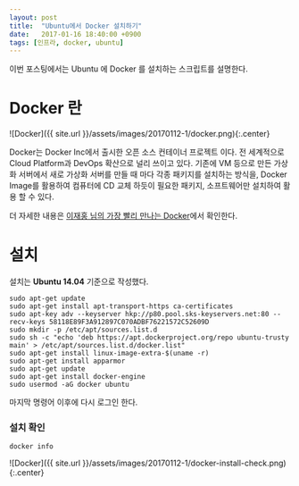 ```yaml
---
layout: post
title:  "Ubuntu에서 Docker 설치하기"
date:   2017-01-16 18:40:00 +0900
tags: [인프라, docker, ubuntu]
---
```


이번 포스팅에서는 Ubuntu 에 Docker 를 설치하는 스크립트를 설명한다.

# Docker 란

![Docker]({{ site.url }}/assets/images/20170112-1/docker.png){:.center}

 Docker는 Docker Inc에서 출시한 오픈 소스 컨테이너 프로젝트 이다. 전 세계적으로 Cloud Platform과 DevOps 확산으로 널리 쓰이고 있다. 기존에 VM 등으로 만든 가상화 서버에서 새로 가상화 서버를 만들 때 마다 각종 패키지를 설치하는 방식을, Docker Image를 활용하여 컴퓨터에 CD 교체 하듯이 필요한 패키지, 소프트웨어만 설치하여 활용 할 수 있다.

 더 자세한 내용은 [이재홍 님의 가장 빨리 만나는 Docker](http://www.pyrasis.com/docker.html)에서 확인한다.

# 설치

 설치는 **Ubuntu 14.04** 기준으로 작성했다.

 ```shell
 sudo apt-get update
 sudo apt-get install apt-transport-https ca-certificates
 sudo apt-key adv --keyserver hkp://p80.pool.sks-keyservers.net:80 --recv-keys 58118E89F3A912897C070ADBF76221572C52609D
 sudo mkdir -p /etc/apt/sources.list.d
 sudo sh -c "echo 'deb https://apt.dockerproject.org/repo ubuntu-trusty main' > /etc/apt/sources.list.d/docker.list"
 sudo apt-get install linux-image-extra-$(uname -r)
 sudo apt-get install apparmor
 sudo apt-get update
 sudo apt-get install docker-engine
 sudo usermod -aG docker ubuntu
 ```

 마지막 명령어 이후에 다시 로그인 한다.

### 설치 확인

 ```shell
 docker info
 ```

 ![Docker]({{ site.url }}/assets/images/20170112-1/docker-install-check.png){:.center}
